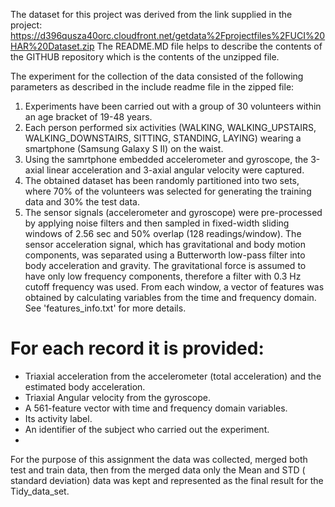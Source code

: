 The dataset for this project was derived from the link supplied in the project:
https://d396qusza40orc.cloudfront.net/getdata%2Fprojectfiles%2FUCI%20HAR%20Dataset.zip 
The README.MD file helps to describe the contents of the GITHUB repository which is the contents of the unzipped file.

The experiment for the collection of the data consisted of the following parameters as described in the include readme file in the zipped file:
1. Experiments have been carried out with a group of 30 volunteers within an age bracket of 19-48 years. 
2. Each person performed six activities (WALKING, WALKING_UPSTAIRS, WALKING_DOWNSTAIRS, SITTING, STANDING, LAYING) wearing a smartphone (Samsung Galaxy S II) on the waist. 
3. Using the samrtphone embedded accelerometer and gyroscope, the 3-axial linear acceleration and 3-axial angular velocity were captured. 
4. The obtained dataset has been randomly partitioned into two sets, where 70% of the volunteers was selected for generating the training data and 30% the test data. 
5. The sensor signals (accelerometer and gyroscope) were pre-processed by applying noise filters and then sampled in fixed-width sliding windows of 2.56 sec and 50% overlap (128 readings/window). The sensor acceleration signal, which has gravitational and body motion components, was separated using a Butterworth low-pass filter into body acceleration and gravity. The gravitational force is assumed to have only low frequency components, therefore a filter with 0.3 Hz cutoff frequency was used. From each window, a vector of features was obtained by calculating variables from the time and frequency domain. See 'features_info.txt' for more details. 

For each record it is provided:
======================================

- Triaxial acceleration from the accelerometer (total acceleration) and the estimated body acceleration.
- Triaxial Angular velocity from the gyroscope. 
- A 561-feature vector with time and frequency domain variables. 
- Its activity label. 
- An identifier of the subject who carried out the experiment.
- 
For the purpose of this assignment the data was collected, merged both test and train data, then from the merged data only the Mean and STD ( standard deviation) data was kept and represented as the final result for the Tidy_data_set.


